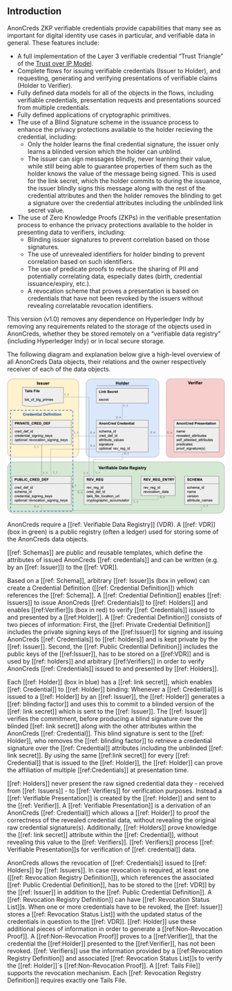 ## Introduction

AnonCreds ZKP verifiable credentials provide capabilities that many see as important for digital identity use cases in particular, and verifiable data in general. These features include:

- A full implementation of the Layer 3 verifiable credential “Trust Triangle” of the [Trust over IP Model](https://trustoverip.org/wp-content/toip-model/).
- Complete flows for issuing verifiable credentials (Issuer to Holder), and requesting, generating and verifying presentations of verifiable claims (Holder to Verifier).
- Fully defined data models for all of the objects in the flows, including verifiable credentials, presentation requests and presentations sourced from multiple credentials.
- Fully defined applications of cryptographic primitives.
- The use of a Blind Signature scheme in the issuance process to enhance the privacy protections available to the holder recieving the credential, including:
  - Only the holder learns the final credential signature, the issuer only learns a blinded version which the holder can unblind.
  - The issuer can sign messages blindly, never learning their value, while still being able to guarantee properties of them such as the holder knows the value of the message being signed. This is used for the link secret, which the holder commits to during the issuance, the issuer blindly signs this message along with the rest of the credential attributes and then the holder removes the blinding to get a signature over the credential attributes including the unblinded link secret value.
- The use of Zero Knowledge Proofs (ZKPs) in the verifiable presentation process to enhance the privacy protections available to the holder in presenting data to verifiers, including:
  - Blinding issuer signatures to prevent correlation based on those signatures.
  - The use of unrevealed identifiers for holder binding to prevent correlation based on such identifiers.
  - The use of predicate proofs to reduce the sharing of PII and potentially correlating data, especially dates (birth, credential issuance/expiry, etc.).
  - A revocation scheme that proves a presentation is based on credentials that have not been revoked by the issuers without revealing correlatable revocation identifiers.

This version (v1.0) removes any dependence on Hyperledger Indy by removing any requirements related to the storage of the objects used in AnonCreds, whether they be stored remotely on a “verifiable data registry” (including Hyperledger Indy) or in local secure storage.

The following diagram and explanation below give a high-level overview of all AnonCreds Data objects, their relations and the owner respectively receiver of each of the data objects.

[comment]: <> (The diagram below resides currently here: https://docs.google.com/presentation/d/1sUT3AgMd288FG1bI5_WtIvWpmSta5pYbdui8zZ9Z2Tk)
![AnonCreds Data Model Overview](https://raw.githubusercontent.com/hyperledger/anoncreds-spec/main/spec/diagrams/anoncreds-visual-data-model-overview-simple-trust-triangle.png)

AnonCreds require a [[ref: Verifiable Data Registry]] (VDR). A [[ref: VDR]] (box in green) is a public registry (often a ledger) used for storing some of the AnonCreds data objects.

[[ref: Schemas]] are public and reusable templates, which define the attributes of issued AnonCreds [[ref: credentials]] and can be written (e.g. by an [[ref: Issuer]]) to the [[ref: VDR]].

Based on a [[ref: Schema]], arbitrary [[ref: Issuer]]s (box in yellow) can create a Credential Definition ([[ref: Credential Definition]]) which references the [[ref: Schema]]. A [[ref: Credential Definition]] enables [[ref: Issuers]] to issue AnonCreds [[ref: Credentials]] to [[ref: Holders]] and enables [[ref:Verifier]]s (box in red) to verify [[ref: Credentials]] issued to and presented by a [[ref:Holder]]. A [[ref: Credential Definition]] consists of two pieces of information: First, the [[ref: Private Credential Definition]] includes the private signing keys of the [[ref:Issuer]] for signing and issuing AnonCreds [[ref: Credentials]] to [[ref: holders]] and is kept private by the [[ref: Issuer]]. Second, the [[ref: Public Credential Definition]] includes the public keys of the [[ref:Issuer]], has to be stored on a [[ref:VDR]] and is used by [[ref: holders]] and arbitrary [[ref:Verifiers]] in order to verify AnonCreds [[ref: Credentials]] issued to and presented by [[ref: Holders]].

Each [[ref: Holder]] (box in blue) has a [[ref: link secret]], which enables [[ref: Credential]] to [[ref: Holder]] binding: Whenever a [[ref: Credential]] is issued to a [[ref: Holder]] by an [[ref: Issuer]], the [[ref: Holder]] generates a [[ref: blinding factor]] and uses this to commit to a blinded version of the [[ref: link secret]] which is sent to the [[ref: Issuer]]. The [[ref: Issuer]] verifies the commitment, before producing a blind signature over the blinded [[ref: link secret]] along with the other attributes within the AnonCreds [[ref: Credential]]. This blind signature is sent to the [[ref: Holder]], who removes the [[ref: blinding factor]] to retrieve a credential signature over the [[ref: Credential]] attributes including the unblinded [[ref: link secret]]. By using the same [[ref:link secret]] for every [[ref: Credential]] that is issued to the [[ref: Holder]], the [[ref: Holder]] can prove the affiliation of multiple [[ref:Credentials]] at presentation time.

[[ref: Holders]] never present the raw signed credential data they - received from [[ref: Issuers]] - to [[ref: Verifiers]] for verification purposes. Instead a [[ref: Verifiable Presentation]] is created by the [[ref: Holder]] and sent to the [[ref: Verifier]]. A [[ref: Verifiable Presentation]] is a derivation of an AnonCreds [[ref: Credential]] which allows a [[ref: Holder]] to proof the correctness of the revealed credential data, without revealing the original raw credential signature(s). Additionally, [[ref: Holders]] prove knowledge the [[ref: link secret]] attribute within the [[ref: Credential]], without revealing this value to the [[ref: Verifiers]]. [[ref: Verifiers]] process [[ref: Verifiable Presentation]]s for verification of [[ref: credential]] data.

AnonCreds allows the revocation of [[ref: Credentials]] issued to [[ref: Holders]] by [[ref: Issuers]]. In case revocation is required, at least one ([[ref: Revocation Registry Definition]]), which references the associated [[ref: Public Credential Definition]], has to be stored to the [[ref: VDR]] by the [[ref: Issuer]] in addition to the [[ref: Public Credential Definition]]. A [[ref: Revocation Registry Definition]] can have [[ref: Revocation Status List]]s. When one or more credentials have to be revoked, the [[ref: Issuer]] stores a [[ref: Revocation Status List]] with the updated status of the credentials in question to the [[ref: VDR]]. [[ref: Holder]] use these additional pieces of information in order to generate a [[ref:Non-Revocation Proof]]. A [[ref:Non-Revocation Proof]] proves to a [[ref:Verifier]], that the credential the [[ref:Holder]] presented to the [[ref:Verifier]], has not been revoked. [[ref: Verifiers]] use the information provided by a [[ref:Revocation Registry Definition]] and associated [[ref: Revocation Status List]]s to verify the [[ref: Holder]]`s [[ref:Non-Revocation Proof]]. A [[ref: Tails File]] supports the revocation mechanism. Each [[ref: Revocation Registry Definition]] requires exactly one Tails File.
